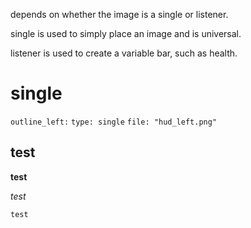 depends on whether the image is a single or listener.

single is used to simply place an image and is universal.

listener is used to create a variable bar, such as health.


# single
`outline_left:`
  `type: single`
  `file: "hud_left.png"`


## test

**test**

_test_

`test`
